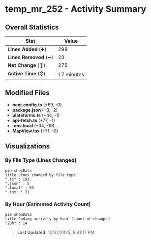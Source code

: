 # temp_mr_252 - Activity Summary 

## Overall Statistics

| Stat                   | Value                                                             |
| ---------------------- | ----------------------------------------------------------------- |
| **Lines Added** (➕)   | 298                                          |
| **Lines Removed** (➖) | 23                                        |
| **Net Change** (↕)    | 275                |
| **Active Time** (⌚)   | 17 minutes |


## Modified Files
- **next.config.ts** (+69, -0)
- **package.json** (+3, -2)
- **plateforms.ts** (+44, -1)
- **api-fetch.ts** (+77, -1)
- **.env.local** (+34, -19)
- **MapView.tsx** (+71, -0)

## Visualizations

### By File Type (Lines Changed)

```mermaid
pie showData
title Lines changed by file type
".ts" : 192
".json" : 5
".local" : 53
".tsx" : 71
```

### By Hour (Estimated Activity Count)

```mermaid
pie showData
title Coding activity by hour (count of changes)
"20h" : 14
```


> **Last Updated:** 10/31/2025, 8:41:17 PM